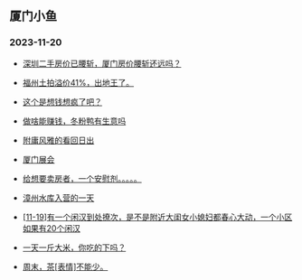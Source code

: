 ## 厦门小鱼 
### 2023-11-20

+ [深圳二手房价已腰斩，厦门房价腰斩还远吗？](http://bbs.xmfish.com/read-htm-tid-18107987.html)

+ [福州土拍溢价41%，出地王了。](http://bbs.xmfish.com/read-htm-tid-18107949.html)

+ [这个是想钱想疯了吧？](http://bbs.xmfish.com/read-htm-tid-18108162.html)

+ [做啥能赚钱，冬粉鸭有生意吗](http://bbs.xmfish.com/read-htm-tid-18107991.html)

+ [附庸风雅的看回日出](http://bbs.xmfish.com/read-htm-tid-18108010.html)

+ [厦门展会](http://bbs.xmfish.com/read-htm-tid-18107964.html)

+ [给想要卖房者，一个安慰剂。。。。。](http://bbs.xmfish.com/read-htm-tid-18108166.html)

+ [漳州水库入营的一天](http://bbs.xmfish.com/read-htm-tid-18108078.html)

+ [[11-19]有一个闲汉到处撩次，是不是附近大闺女小媳妇都春心大动，一个小区如果有20个闲汉](http://bbs.xmfish.com/read-htm-tid-18107993.html)

+ [一天一斤大米，你吃的下吗？](http://bbs.xmfish.com/read-htm-tid-18108068.html)

+ [周末，茶[表情]不能少。](http://bbs.xmfish.com/read-htm-tid-18108119.html)

